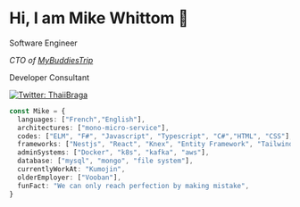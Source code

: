 # Hi, I am Mike Whittom 👋

<p>Software Engineer</p>
<p><em>CTO of <a href="www.mybuddiestrip.com">MyBuddiesTrip</a></em></p>
<p>Developer Consultant</p>

[![Twitter: ThaiiBraga](https://img.shields.io/twitter/follow/mewhit?style=social)](https://twitter.com/mewhit)
```typescript
const Mike = {
  languages: ["French","English"],
  architectures: ["mono-micro-service"], 
  codes: ["ELM", "F#", "Javascript", "Typescript", "C#","HTML", "CSS"],
  frameworks: ["Nestjs", "React", "Knex", "Entity Framework", "TailwindCss"],
  adminSystems: ["Docker", "k8s", "kafka", "aws"],
  database: ["mysql", "mongo", "file system"],
  currentlyWorkAt: "Kumojin",
  olderEmployer: ["Vooban"],
  funFact: "We can only reach perfection by making mistake",
}
```

<!--
**mewhit/mewhit** is a ✨ _special_ ✨ repository because its `README.md` (this file) appears on your GitHub profile.

Here are some ideas to get you started:

- 🔭 I’m currently working on ...
- 🌱 I’m currently learning ...
- 👯 I’m looking to collaborate on ...
- 🤔 I’m looking for help with ...
- 💬 Ask me about ...
- 📫 How to reach me: ...
- 😄 Pronouns: ...
- ⚡ Fun fact: ...
-->
